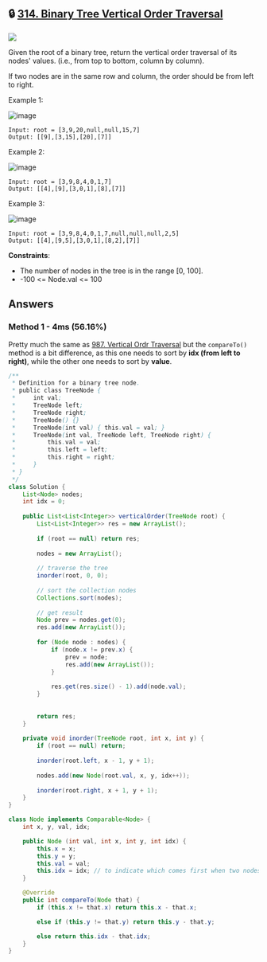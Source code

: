 ## 🔒 [314. Binary Tree Vertical Order Traversal](https://leetcode.com/problems/binary-tree-vertical-order-traversal/)

![](https://github.com/weltond/DataStructure/blob/master/medium.PNG)

Given the root of a binary tree, return the vertical order traversal of its nodes' values. (i.e., from top to bottom, column by column).

If two nodes are in the same row and column, the order should be from left to right.

 

Example 1:

![image](https://user-images.githubusercontent.com/9000286/150659864-cd8c46b1-752e-4365-b739-22737585403f.png)


```
Input: root = [3,9,20,null,null,15,7]
Output: [[9],[3,15],[20],[7]]
```

Example 2:

![image](https://user-images.githubusercontent.com/9000286/150659871-55b29f5f-7e1a-4153-8a13-81946753ccfc.png)

```
Input: root = [3,9,8,4,0,1,7]
Output: [[4],[9],[3,0,1],[8],[7]]
```

Example 3:

![image](https://user-images.githubusercontent.com/9000286/150659874-b8170909-3ae3-4d91-bceb-5da14d9dcca3.png)

```
Input: root = [3,9,8,4,0,1,7,null,null,null,2,5]
Output: [[4],[9,5],[3,0,1],[8,2],[7]]
``` 

**Constraints**:

- The number of nodes in the tree is in the range [0, 100].
- -100 <= Node.val <= 100

## Answers

### Method 1 - 4ms (56.16%)

Pretty much the same as [987. Vertical Ordr Traversal](https://github.com/weltond/DataStructure/blob/master/LeetCode/tree/987-Vertical-Order-Traversal.md) but the `compareTo()` method is a bit difference, as this one needs to sort by **idx (from left to right)**, while the other one needs to sort by **value**.

```java
/**
 * Definition for a binary tree node.
 * public class TreeNode {
 *     int val;
 *     TreeNode left;
 *     TreeNode right;
 *     TreeNode() {}
 *     TreeNode(int val) { this.val = val; }
 *     TreeNode(int val, TreeNode left, TreeNode right) {
 *         this.val = val;
 *         this.left = left;
 *         this.right = right;
 *     }
 * }
 */
class Solution {
    List<Node> nodes;
    int idx = 0;
    
    public List<List<Integer>> verticalOrder(TreeNode root) {
        List<List<Integer>> res = new ArrayList();
        
        if (root == null) return res;
        
        nodes = new ArrayList();
        
        // traverse the tree
        inorder(root, 0, 0);
        
        // sort the collection nodes
        Collections.sort(nodes);
        
        // get result
        Node prev = nodes.get(0);
        res.add(new ArrayList());
        
        for (Node node : nodes) {
            if (node.x != prev.x) {
                prev = node;
                res.add(new ArrayList());
            }
            
            res.get(res.size() - 1).add(node.val);
        }
        
        
        return res;
    }
    
    private void inorder(TreeNode root, int x, int y) {
        if (root == null) return;
        
        inorder(root.left, x - 1, y + 1);
        
        nodes.add(new Node(root.val, x, y, idx++));
        
        inorder(root.right, x + 1, y + 1);
    }
}

class Node implements Comparable<Node> {
    int x, y, val, idx;

    public Node (int val, int x, int y, int idx) {
        this.x = x;
        this.y = y;
        this.val = val;
        this.idx = idx; // to indicate which comes first when two nodes in same x&y.
    }

    @Override
    public int compareTo(Node that) {
        if (this.x != that.x) return this.x - that.x;

        else if (this.y != that.y) return this.y - that.y;

        else return this.idx - that.idx;
    }
}


```
